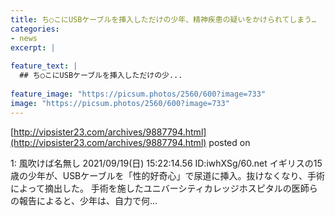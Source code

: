 ```yaml
---
title: ち○こにUSBケーブルを挿入しただけの少年、精神疾患の疑いをかけられてしまう…
categories:
- news
excerpt: |
  
feature_text: |
  ## ち○こにUSBケーブルを挿入しただけの少...
  
feature_image: "https://picsum.photos/2560/600?image=733"
image: "https://picsum.photos/2560/600?image=733"
---
```


[http://vipsister23.com/archives/9887794.html](http://vipsister23.com/archives/9887794.html)
posted on 

<!--more-->

1: 風吹けば名無し 2021/09/19(日) 15:22:14.56 ID:iwhXSg/60.net イギリスの15歳の少年が、USBケーブルを「性的好奇心」で尿道に挿入。抜けなくなり、手術によって摘出した。 手術を施したユニバーシティカレッジホスピタルの医師らの報告によると、少年は、自力で何...
